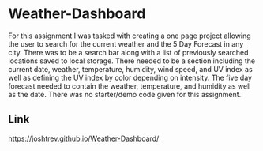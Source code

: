 # Weather-Dashboard

For this assignment I was tasked with creating a one page project allowing the user to search for the current weather and the 5 Day Forecast in any city. There was to be a search bar along with a list of previously searched locations saved to local storage. There needed to be a section including the current date, weather, temperature, humidity, wind speed, and UV index as well as defining the UV index by color depending on intensity. The five day forecast needed to contain the weather, temperature, and humidity as well as the date. There was no starter/demo code given for this assignment.

## Link

https://joshtrev.github.io/Weather-Dashboard/